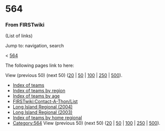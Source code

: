 
# 564

### From FIRSTwiki

(List of links)

Jump to: navigation, search

&lt; [564](/index.php?title=564&redirect=no "564" )  

The following pages link to here:

View (previous 50) (next 50)
([20](/index.php?title=Special:Whatlinkshere/564&limit=20&from=0
"Special:Whatlinkshere/564" ) |
[50](/index.php?title=Special:Whatlinkshere/564&limit=50&from=0
"Special:Whatlinkshere/564" ) |
[100](/index.php?title=Special:Whatlinkshere/564&limit=100&from=0
"Special:Whatlinkshere/564" ) |
[250](/index.php?title=Special:Whatlinkshere/564&limit=250&from=0
"Special:Whatlinkshere/564" ) |
[500](/index.php?title=Special:Whatlinkshere/564&limit=500&from=0
"Special:Whatlinkshere/564" )).

  * [Index of teams](Index_of_teams "Index of teams" )
  * [Index of teams by region](Index_of_teams_by_region "Index of teams by region" )
  * [Index of teams by age](Index_of_teams_by_age "Index of teams by age" )
  * [FIRSTwiki:Contact-A-Thon/List](FIRSTwiki:Contact-A-Thon/List "FIRSTwiki:Contact-A-Thon/List" )
  * [Long Island Regional (2004)](Long_Island_Regional_%282004%29 "Long Island Regional \(2004\)" )
  * [Long Island Regional (2003)](Long_Island_Regional_%282003%29 "Long Island Regional \(2003\)" )
  * [Index of teams by home regional](Index_of_teams_by_home_regional "Index of teams by home regional" )
  * [Category:564](Category:564 "Category:564" )
View (previous 50) (next 50)
([20](/index.php?title=Special:Whatlinkshere/564&limit=20&from=0
"Special:Whatlinkshere/564" ) |
[50](/index.php?title=Special:Whatlinkshere/564&limit=50&from=0
"Special:Whatlinkshere/564" ) |
[100](/index.php?title=Special:Whatlinkshere/564&limit=100&from=0
"Special:Whatlinkshere/564" ) |
[250](/index.php?title=Special:Whatlinkshere/564&limit=250&from=0
"Special:Whatlinkshere/564" ) |
[500](/index.php?title=Special:Whatlinkshere/564&limit=500&from=0
"Special:Whatlinkshere/564" )).

